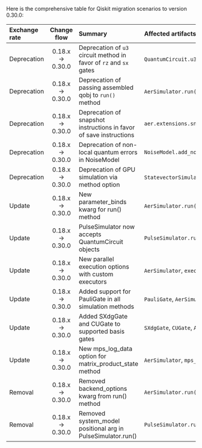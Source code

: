 Here is the comprehensive table for Qiskit migration scenarios to version 0.30.0:

| Exchange rate | Change flow | Summary | Affected artifacts | Pre-migration code | Post-migration code | Difficulty | Impact se/qse | References |
| :- | :-: | :- | :- | :- | :- | :-: | :-: | :- |
| Deprecation | 0.18.x → 0.30.0 | Deprecation of `u3` circuit method in favor of `rz` and `sx` gates | `QuantumCircuit.u3`, `NoiseModel` | `circuit.u3(theta, phi, lam, qubit)` | `circuit.rz(phi, qubit)`<br>`circuit.sx(qubit)`<br>`circuit.rz(theta, qubit)` | Moderate (basis gate change) | qse | [Release Notes](https://docs.quantum.ibm.com/api/qiskit/release-notes#0.30.0) |
| Deprecation | 0.18.x → 0.30.0 | Deprecation of passing assembled qobj to `run()` method | `AerSimulator.run()`, `QasmSimulator.run()` | `backend.run(qobj)` | `backend.run(circuits, **run_options)` | Moderate (API change) | se | [Release Notes](https://docs.quantum.ibm.com/api/qiskit/release-notes#0.30.0) |
| Deprecation | 0.18.x → 0.30.0 | Deprecation of snapshot instructions in favor of save instructions | `aer.extensions.snapshot` | `circuit.snapshot('state')` | `circuit.save_state()` | Moderate (API change) | qse | [Release Notes](https://docs.quantum.ibm.com/api/qiskit/release-notes#0.30.0) |
| Deprecation | 0.18.x → 0.30.0 | Deprecation of non-local quantum errors in NoiseModel | `NoiseModel.add_nonlocal_quantum_error()` | `noise_model.add_nonlocal_quantum_error(error, gates, qubits)` | (Manual transpiler pass required) | High (requires custom pass) | qse | [Release Notes](https://docs.quantum.ibm.com/api/qiskit/release-notes#0.30.0) |
| Deprecation | 0.18.x → 0.30.0 | Deprecation of GPU simulation via method option | `StatevectorSimulator`, `UnitarySimulator` | `backend.set_options(method='GPU')` | `backend.set_options(device='GPU')` | Low (parameter change) | se | [Release Notes](https://docs.quantum.ibm.com/api/qiskit/release-notes#0.30.0) |
| Update | 0.18.x → 0.30.0 | New parameter_binds kwarg for run() method | `AerSimulator.run()`, `parameter_binds` | (No direct equivalent) | `backend.run(circuit, parameter_binds=[{theta: [0, 1.57, 3.14]}])` | Low (new feature) | qse | [Release Notes](https://docs.quantum.ibm.com/api/qiskit/release-notes#0.30.0) |
| Update | 0.18.x → 0.30.0 | PulseSimulator now accepts QuantumCircuit objects | `PulseSimulator.run()` | `backend.run(schedule)` | `backend.run(circuit)` | Moderate (API expansion) | qse | [Release Notes](https://docs.quantum.ibm.com/api/qiskit/release-notes#0.30.0) |
| Update | 0.18.x → 0.30.0 | New parallel execution options with custom executors | `AerSimulator`, `executor`, `max_job_size` | (No direct equivalent) | `backend = AerSimulator(max_job_size=1, executor=custom_executor)` | High (new dependency management) | se | [Release Notes](https://docs.quantum.ibm.com/api/qiskit/release-notes#0.30.0) |
| Update | 0.18.x → 0.30.0 | Added support for PauliGate in all simulation methods | `PauliGate`, `AerSimulator` | (Gate not supported) | `circuit.append(PauliGate('XYZ'), [0,1,2])` | Low (new feature) | qse | [Release Notes](https://docs.quantum.ibm.com/api/qiskit/release-notes#0.30.0) |
| Update | 0.18.x → 0.30.0 | Added SXdgGate and CUGate to supported basis gates | `SXdgGate`, `CUGate`, `AerSimulator` | (Gates not supported) | `circuit.sxdg(0)`<br>`circuit.cu(theta, phi, lam, gamma, 0, 1)` | Low (new feature) | qse | [Release Notes](https://docs.quantum.ibm.com/api/qiskit/release-notes#0.30.0) |
| Update | 0.18.x → 0.30.0 | New mps_log_data option for matrix_product_state method | `AerSimulator`, `mps_log_data` | (No logging available) | `backend.set_options(mps_log_data=True)` | Low (new feature) | qse | [Release Notes](https://docs.quantum.ibm.com/api/qiskit/release-notes#0.30.0) |
| Removal | 0.18.x → 0.30.0 | Removed backend_options kwarg from run() method | `AerSimulator.run()` | `backend.run(circuit, backend_options={...})` | `backend.run(circuit, shots=1024, noise_model=noise)` | Moderate (API change) | se | [Release Notes](https://docs.quantum.ibm.com/api/qiskit/release-notes#0.30.0) |
| Removal | 0.18.x → 0.30.0 | Removed system_model positional arg in PulseSimulator.run() | `PulseSimulator.run()` | `backend.run(system_model, schedule)` | `backend.run(schedule)` | Moderate (API change) | se | [Release Notes](https://docs.quantum.ibm.com/api/qiskit/release-notes#0.30.0) |